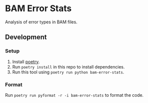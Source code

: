 # BAM Error Stats
Analysis of error types in BAM files.

## Development
### Setup
1. Install [poetry](https://python-poetry.org/docs/#installation).
2. Run `poetry install` in this repo to install dependencies.
3. Run this tool using `poetry run python bam-error-stats`.

### Format
Run `poetry run pyformat -r -i bam-error-stats` to format the code.
